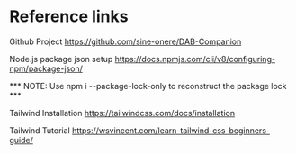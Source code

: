 # Reference links

Github Project
https://github.com/sine-onere/DAB-Companion

Node.js package json setup
https://docs.npmjs.com/cli/v8/configuring-npm/package-json/

*** NOTE: Use npm i --package-lock-only to reconstruct the package lock ***

Tailwind Installation
https://tailwindcss.com/docs/installation

Tailwind Tutorial
https://wsvincent.com/learn-tailwind-css-beginners-guide/